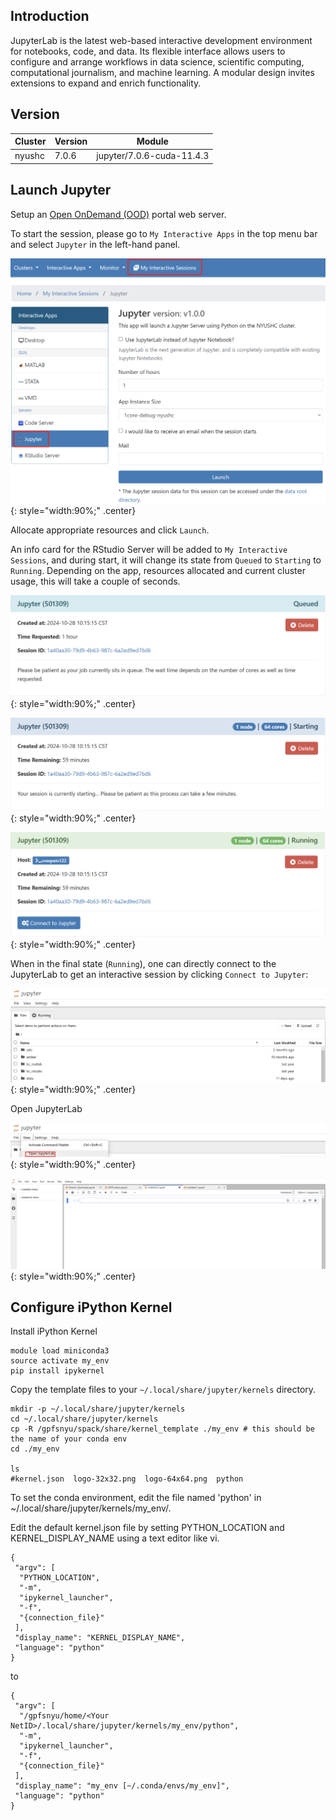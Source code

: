 ## Introduction

JupyterLab is the latest web-based interactive development environment for notebooks, code, and data. 
Its flexible interface allows users to configure and arrange workflows in data science, scientific computing, computational journalism, and machine learning. 
A modular design invites extensions to expand and enrich functionality.

## Version

| Cluster | Version   | Module                    |
|:--------|:----------|:-------------------------:|
| nyushc  | 7.0.6     | jupyter/7.0.6-cuda-11.4.3 |

## Launch Jupyter

Setup an [Open OnDemand (OOD)](https://ood.shanghai.nyu.edu) portal web server.

To start the session, please go to `My Interactive Apps` in the top menu bar and select `Jupyter` in the left-hand panel.

![](figures/ondemand-interactive-jupyter-config.png){: style="width:90%;" .center}

Allocate appropriate resources and click `Launch`.

An info card for the RStudio Server will be added to `My Interactive Sessions`, and during start,
it will change its state from `Queued` to `Starting` to `Running`. Depending on the app, resources allocated and
current cluster usage, this will take a couple of seconds.


![](figures/ondemand-interactive-jupyter-queued.png){: style="width:90%;" .center}


![](figures/ondemand-interactive-jupyter-starting.png){: style="width:90%;" .center}


![](figures/ondemand-interactive-jupyter-running.png){: style="width:90%;" .center}


When in the final state (`Running`), one can directly connect to the JupyterLab
to get an interactive session by clicking `Connect to Jupyter`:

![](figures/ondemand-interactive-jupyter-session.png){: style="width:90%;" .center}

Open JupyterLab

![](figures/ondemand-interactive-jupyterlab-open.png){: style="width:90%;" .center}

![](figures/ondemand-interactive-jupyterlab-session.png){: style="width:90%;" .center}

## Configure iPython Kernel

Install iPython Kernel
```
module load miniconda3
source activate my_env
pip install ipykernel 
```

Copy the template files to your `~/.local/share/jupyter/kernels` directory.
```
mkdir -p ~/.local/share/jupyter/kernels
cd ~/.local/share/jupyter/kernels
cp -R /gpfsnyu/spack/share/kernel_template ./my_env # this should be the name of your conda env
cd ./my_env 

ls
#kernel.json  logo-32x32.png  logo-64x64.png  python
```

To set the conda environment, edit the file named 'python' in ~/.local/share/jupyter/kernels/my_env/. 

Edit the default kernel.json file by setting PYTHON_LOCATION and KERNEL_DISPLAY_NAME using a text editor like vi.

```
{
 "argv": [
  "PYTHON_LOCATION",
  "-m",
  "ipykernel_launcher",
  "-f",
  "{connection_file}"
 ],
 "display_name": "KERNEL_DISPLAY_NAME",
 "language": "python"
}
```
to
```
{
 "argv": [
  "/gpfsnyu/home/<Your NetID>/.local/share/jupyter/kernels/my_env/python",
  "-m",
  "ipykernel_launcher",
  "-f",
  "{connection_file}"
 ],
 "display_name": "my_env [~/.conda/envs/my_env]",
 "language": "python"
}
```
